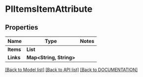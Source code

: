 # PIItemsItemAttribute

## Properties
Name | Type | Notes
------------ | ------------- | -------------
**Items** | **List<PIItemAttribute>**
**Links** | **Map<String, String>**

[[Back to Model list]](../../DOCUMENTATION.md#documentation-for-models) [[Back to API list]](../../DOCUMENTATION.md#documentation-for-api-endpoints) [[Back to DOCUMENTATION]](../../DOCUMENTATION.md)
